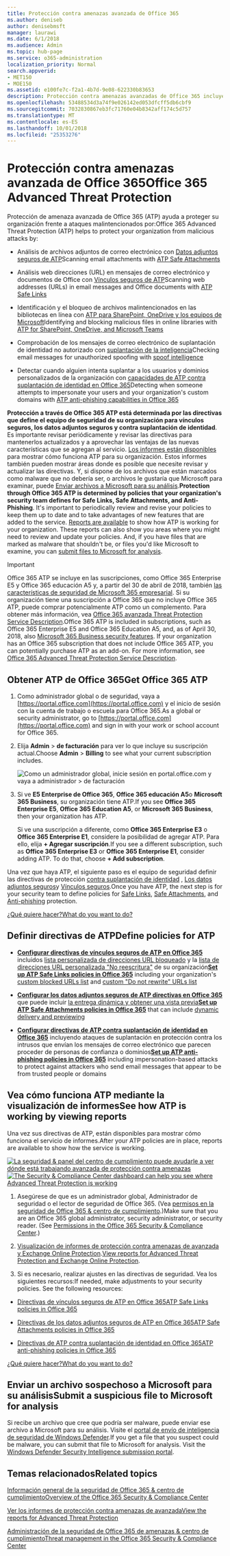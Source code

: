 ```yaml
---
title: Protección contra amenazas avanzada de Office 365
ms.author: deniseb
author: denisebmsft
manager: laurawi
ms.date: 6/1/2018
ms.audience: Admin
ms.topic: hub-page
ms.service: o365-administration
localization_priority: Normal
search.appverid:
- MET150
- MOE150
ms.assetid: e100fe7c-f2a1-4b7d-9e08-622330b83653
description: Protección contra amenazas avanzadas de Office 365 incluye inteligencia de suplantación, vínculos seguros, los datos adjuntos seguros y capacidades avanzadas de contra suplantación de identidad. Opciones avanzadas de protección contra amenazas también se ha ampliado a los archivos en SharePoint Online, OneDrive para la empresa y Microsoft Teams.
ms.openlocfilehash: 53488534d3a74f9e026142ed053dfcff5db6cbf9
ms.sourcegitcommit: 7032830867eb3fc71760e04b8342aff174c5d757
ms.translationtype: MT
ms.contentlocale: es-ES
ms.lasthandoff: 10/01/2018
ms.locfileid: "25353276"
---
```

# <a name="office-365-advanced-threat-protection"></a><span data-ttu-id="b8106-104">Protección contra amenazas avanzada de Office 365</span><span class="sxs-lookup"><span data-stu-id="b8106-104">Office 365 Advanced Threat Protection</span></span>

<span data-ttu-id="b8106-105">Protección de amenaza avanzada de Office 365 (ATP) ayuda a proteger su organización frente a ataques malintencionados por:</span><span class="sxs-lookup"><span data-stu-id="b8106-105">Office 365 Advanced Threat Protection (ATP) helps to protect your organization from malicious attacks by:</span></span>
  
- <span data-ttu-id="b8106-106">Análisis de archivos adjuntos de correo electrónico con [Datos adjuntos seguros de ATP](atp-safe-attachments.md)</span><span class="sxs-lookup"><span data-stu-id="b8106-106">Scanning email attachments with [ATP Safe Attachments](atp-safe-attachments.md)</span></span>
    
- <span data-ttu-id="b8106-107">Análisis web direcciones (URL) en mensajes de correo electrónico y documentos de Office con [Vínculos seguros de ATP](atp-safe-links.md)</span><span class="sxs-lookup"><span data-stu-id="b8106-107">Scanning web addresses (URLs) in email messages and Office documents with [ATP Safe Links](atp-safe-links.md)</span></span>
    
- <span data-ttu-id="b8106-108">Identificación y el bloqueo de archivos malintencionados en las bibliotecas en línea con [ATP para SharePoint, OneDrive y los equipos de Microsoft](atp-for-spo-odb-and-teams.md)</span><span class="sxs-lookup"><span data-stu-id="b8106-108">Identifying and blocking malicious files in online libraries with [ATP for SharePoint, OneDrive, and Microsoft Teams](atp-for-spo-odb-and-teams.md)</span></span>
    
- <span data-ttu-id="b8106-109">Comprobación de los mensajes de correo electrónico de suplantación de identidad no autorizado con [suplantación de la inteligencia](learn-about-spoof-intelligence.md)</span><span class="sxs-lookup"><span data-stu-id="b8106-109">Checking email messages for unauthorized spoofing with [spoof intelligence](learn-about-spoof-intelligence.md)</span></span>
    
- <span data-ttu-id="b8106-110">Detectar cuando alguien intenta suplantar a los usuarios y dominios personalizados de la organización con [capacidades de ATP contra suplantación de identidad en Office 365](atp-anti-phishing.md)</span><span class="sxs-lookup"><span data-stu-id="b8106-110">Detecting when someone attempts to impersonate your users and your organization's custom domains with [ATP anti-phishing capabilities in Office 365](atp-anti-phishing.md)</span></span>
    
<span data-ttu-id="b8106-p102">**Protección a través de Office 365 ATP está determinada por las directivas que define el equipo de seguridad de su organización para vínculos seguros, los datos adjuntos seguros y contra suplantación de identidad**. Es importante revisar periódicamente y revisar las directivas para mantenerlos actualizados y a aprovechar las ventajas de las nuevas características que se agregan al servicio. [Los informes están disponibles](view-reports-for-atp.md) para mostrar cómo funciona ATP para su organización. Estos informes también pueden mostrar áreas donde es posible que necesite revisar y actualizar las directivas. Y, si dispone de los archivos que están marcados como malware que no debería ser, o archivos le gustaría que Microsoft para examinar, puede [Enviar archivos a Microsoft para su análisis](office-365-atp.md#submitlalware).</span><span class="sxs-lookup"><span data-stu-id="b8106-p102">**Protection through Office 365 ATP is determined by policies that your organization's security team defines for Safe Links, Safe Attachments, and Anti-Phishing**. It's important to periodically review and revise your policies to keep them up to date and to take advantages of new features that are added to the service. [Reports are available](view-reports-for-atp.md) to show how ATP is working for your organization. These reports can also show you areas where you might need to review and update your policies. And, if you have files that are marked as malware that shouldn't be, or files you'd like Microsoft to examine, you can [submit files to Microsoft for analysis](office-365-atp.md#submitlalware).</span></span>
  
> [!IMPORTANT]
> <span data-ttu-id="b8106-p103">Office 365 ATP se incluye en las suscripciones, como Office 365 Enterprise E5 y Office 365 educación A5 y, a partir del 30 de abril de 2018, también [las características de seguridad de Microsoft 365 empresarial](https://support.office.com/article/c123694a-1efb-459e-a8d5-2187975373dc). Si su organización tiene una suscripción a Office 365 que no incluye Office 365 ATP, puede comprar potencialmente ATP como un complemento. Para obtener más información, vea [Office 365 avanzada Threat Protection Service Description](https://technet.microsoft.com/library/exchange-online-advanced-threat-protection-service-description.aspx).</span><span class="sxs-lookup"><span data-stu-id="b8106-p103">Office 365 ATP is included in subscriptions, such as Office 365 Enterprise E5 and Office 365 Education A5, and, as of April 30, 2018, also [Microsoft 365 Business security features](https://support.office.com/article/c123694a-1efb-459e-a8d5-2187975373dc). If your organization has an Office 365 subscription that does not include Office 365 ATP, you can potentially purchase ATP as an add-on. For more information, see [Office 365 Advanced Threat Protection Service Description](https://technet.microsoft.com/library/exchange-online-advanced-threat-protection-service-description.aspx).</span></span> 
      
## <a name="get-office-365-atp"></a><span data-ttu-id="b8106-119">Obtener ATP de Office 365</span><span class="sxs-lookup"><span data-stu-id="b8106-119">Get Office 365 ATP</span></span>

1. <span data-ttu-id="b8106-120">Como administrador global o de seguridad, vaya a [https://portal.office.com](https://portal.office.com) y el inicio de sesión con la cuenta de trabajo o escuela para Office 365.</span><span class="sxs-lookup"><span data-stu-id="b8106-120">As a global or security administrator, go to [https://portal.office.com](https://portal.office.com) and sign in with your work or school account for Office 365.</span></span> 
    
2. <span data-ttu-id="b8106-121">Elija **Admin** \> **de facturación** para ver lo que incluye su suscripción actual.</span><span class="sxs-lookup"><span data-stu-id="b8106-121">Choose **Admin** \> **Billing** to see what your current subscription includes.</span></span> 
    
    ![Como un administrador global, inicie sesión en portal.office.com y vaya a administrador \> de facturación](media/18a3546c-bd1f-4f49-82ec-0184909b42c2.png)
  
3. <span data-ttu-id="b8106-123">Si ve **E5 Enterprise de Office 365**, **Office 365 educación A5**o **Microsoft 365 Business**, su organización tiene ATP.</span><span class="sxs-lookup"><span data-stu-id="b8106-123">If you see **Office 365 Enterprise E5**, **Office 365 Education A5**, or **Microsoft 365 Business**, then your organization has ATP.</span></span> 
    
    <span data-ttu-id="b8106-p104">Si ve una suscripción a diferente, como **Office 365 Enterprise E3** o **Office 365 Enterprise E1**, considere la posibilidad de agregar ATP. Para ello, elija **+ Agregar suscripción**.</span><span class="sxs-lookup"><span data-stu-id="b8106-p104">If you see a different subscription, such as **Office 365 Enterprise E3** or **Office 365 Enterprise E1**, consider adding ATP. To do that, choose **+ Add subscription**.</span></span>
    
<span data-ttu-id="b8106-126">Una vez que haya ATP, el siguiente paso es el equipo de seguridad definir las directivas de protección [contra suplantación de identidad](set-up-atp-anti-phishing-policies.md) , [Los datos adjuntos seguros](atp-safe-attachments.md)y [Vínculos seguros](atp-safe-links.md).</span><span class="sxs-lookup"><span data-stu-id="b8106-126">Once you have ATP, the next step is for your security team to define policies for [Safe Links](atp-safe-links.md), [Safe Attachments](atp-safe-attachments.md), and [Anti-phishing](set-up-atp-anti-phishing-policies.md) protection.</span></span> 
  
[<span data-ttu-id="b8106-127">¿Qué quiere hacer?</span><span class="sxs-lookup"><span data-stu-id="b8106-127">What do you want to do?</span></span>](office-365-atp.md#TOC)
  
## <a name="define-policies-for-atp"></a><span data-ttu-id="b8106-128">Definir directivas de ATP</span><span class="sxs-lookup"><span data-stu-id="b8106-128">Define policies for ATP</span></span>

- <span data-ttu-id="b8106-129">**[Configurar directivas de vínculos seguros de ATP en Office 365](set-up-atp-safe-links-policies.md)** incluidos [lista personalizada de direcciones URL bloqueado](set-up-a-custom-blocked-urls-list-wtih-atp.md) y la [lista de direcciones URL personalizada "No reescritura"](set-up-a-custom-do-not-rewrite-urls-list-with-atp.md) de su organización</span><span class="sxs-lookup"><span data-stu-id="b8106-129">**[Set up ATP Safe Links policies in Office 365](set-up-atp-safe-links-policies.md)** including your organization's [custom blocked URLs list](set-up-a-custom-blocked-urls-list-wtih-atp.md) and [custom "Do not rewrite" URLs list](set-up-a-custom-do-not-rewrite-urls-list-with-atp.md)</span></span>
    
- <span data-ttu-id="b8106-130">**[Configurar los datos adjuntos seguros de ATP directivas en Office 365](set-up-atp-safe-attachments-policies.md)** que puede incluir [la entrega dinámica y obtener una vista previa](dynamic-delivery-and-previewing.md)</span><span class="sxs-lookup"><span data-stu-id="b8106-130">**[Set up ATP Safe Attachments policies in Office 365](set-up-atp-safe-attachments-policies.md)** that can include [dynamic delivery and previewing](dynamic-delivery-and-previewing.md)</span></span>
    
- <span data-ttu-id="b8106-131">**[Configurar directivas de ATP contra suplantación de identidad en Office 365](set-up-atp-anti-phishing-policies.md)** incluyendo ataques de suplantación en protección contra los intrusos que envían los mensajes de correo electrónico que parecen proceder de personas de confianza o dominios</span><span class="sxs-lookup"><span data-stu-id="b8106-131">**[Set up ATP anti-phishing policies in Office 365](set-up-atp-anti-phishing-policies.md)** including impersonation-based attacks to protect against attackers who send email messages that appear to be from trusted people or domains</span></span> 
  
## <a name="see-how-atp-is-working-by-viewing-reports"></a><span data-ttu-id="b8106-132">Vea cómo funciona ATP mediante la visualización de informes</span><span class="sxs-lookup"><span data-stu-id="b8106-132">See how ATP is working by viewing reports</span></span>

<span data-ttu-id="b8106-133">Una vez sus directivas de ATP, están disponibles para mostrar cómo funciona el servicio de informes.</span><span class="sxs-lookup"><span data-stu-id="b8106-133">After your ATP policies are in place, reports are available to show how the service is working.</span></span>

<span data-ttu-id="b8106-134">[![La seguridad &amp; panel del centro de cumplimiento puede ayudarle a ver dónde está trabajando avanzada de protección contra amenazas](media/6b213d34-adbb-44af-8549-be9a7e2db087.png)](view-reports-for-atp.md)</span><span class="sxs-lookup"><span data-stu-id="b8106-134">[![The Security &amp; Compliance Center dashboard can help you see where Advanced Threat Protection is working](media/6b213d34-adbb-44af-8549-be9a7e2db087.png)](view-reports-for-atp.md)</span></span>
  
1. <span data-ttu-id="b8106-p105">Asegúrese de que es un administrador global, Administrador de seguridad o el lector de seguridad de Office 365. (Vea [permisos en la seguridad de Office 365 &amp; centro de cumplimiento](permissions-in-the-security-and-compliance-center.md).)</span><span class="sxs-lookup"><span data-stu-id="b8106-p105">Make sure that you are an Office 365 global administrator, security administrator, or security reader. (See [Permissions in the Office 365 Security &amp; Compliance Center](permissions-in-the-security-and-compliance-center.md).)</span></span>
    
2. <span data-ttu-id="b8106-137">[Visualización de informes de protección contra amenazas de avanzada y Exchange Online Protection](view-reports-for-atp.md).</span><span class="sxs-lookup"><span data-stu-id="b8106-137">[View reports for Advanced Threat Protection and Exchange Online Protection](view-reports-for-atp.md).</span></span>
    
3. <span data-ttu-id="b8106-p106">Si es necesario, realizar ajustes en las directivas de seguridad. Vea los siguientes recursos:</span><span class="sxs-lookup"><span data-stu-id="b8106-p106">If needed, make adjustments to your security policies. See the following resources:</span></span>
    
  - [<span data-ttu-id="b8106-140">Directivas de vínculos seguros de ATP en Office 365</span><span class="sxs-lookup"><span data-stu-id="b8106-140">ATP Safe Links policies in Office 365</span></span>](set-up-atp-safe-links-policies.md)
    
  - [<span data-ttu-id="b8106-141">Directivas de los datos adjuntos seguros de ATP en Office 365</span><span class="sxs-lookup"><span data-stu-id="b8106-141">ATP Safe Attachments policies in Office 365</span></span>](set-up-atp-safe-attachments-policies.md)
    
  - [<span data-ttu-id="b8106-142">Directivas de ATP contra suplantación de identidad en Office 365</span><span class="sxs-lookup"><span data-stu-id="b8106-142">ATP anti-phishing policies in Office 365</span></span>](set-up-atp-anti-phishing-policies.md)
    
[<span data-ttu-id="b8106-143">¿Qué quiere hacer?</span><span class="sxs-lookup"><span data-stu-id="b8106-143">What do you want to do?</span></span>](office-365-atp.md)
  
## <a name="submit-a-suspicious-file-to-microsoft-for-analysis"></a><span data-ttu-id="b8106-144">Enviar un archivo sospechoso a Microsoft para su análisis</span><span class="sxs-lookup"><span data-stu-id="b8106-144">Submit a suspicious file to Microsoft for analysis</span></span>

<span data-ttu-id="b8106-p107">Si recibe un archivo que cree que podría ser malware, puede enviar ese archivo a Microsoft para su análisis. Visite el [portal de envío de inteligencia de seguridad de Windows Defender](https://go.microsoft.com/fwlink/?linkid=857185).</span><span class="sxs-lookup"><span data-stu-id="b8106-p107">If you get a file that you suspect could be malware, you can submit that file to Microsoft for analysis. Visit the [Windows Defender Security Intelligence submission portal](https://go.microsoft.com/fwlink/?linkid=857185).</span></span>
  
## <a name="related-topics"></a><span data-ttu-id="b8106-147">Temas relacionados</span><span class="sxs-lookup"><span data-stu-id="b8106-147">Related topics</span></span>

[<span data-ttu-id="b8106-148">Información general de la seguridad de Office 365 &amp; centro de cumplimiento</span><span class="sxs-lookup"><span data-stu-id="b8106-148">Overview of the Office 365 Security &amp; Compliance Center</span></span>](https://support.office.com/article/a5f2fd18-b029-4257-b5a8-ae83e7768c85)
  
[<span data-ttu-id="b8106-149">Ver los informes de protección contra amenazas de avanzada</span><span class="sxs-lookup"><span data-stu-id="b8106-149">View the reports for Advanced Threat Protection</span></span>](view-reports-for-atp.md)
  
[<span data-ttu-id="b8106-150">Administración de la seguridad de Office 365 de amenazas &amp; centro de cumplimiento</span><span class="sxs-lookup"><span data-stu-id="b8106-150">Threat management in the Office 365 Security &amp; Compliance Center</span></span>](threat-management.md)
  

